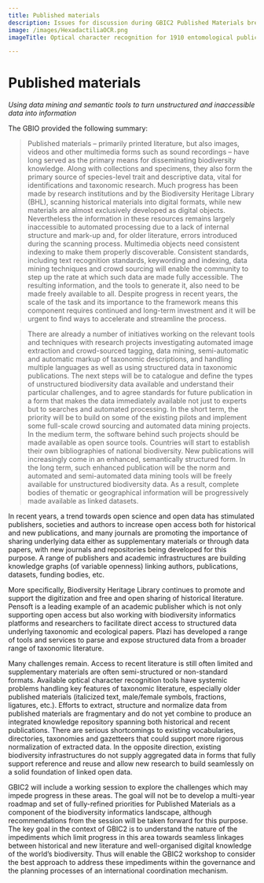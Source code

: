```yaml
---
title: Published materials
description: Issues for discussion during GBIC2 Published Materials breakout
image: /images/HexadactiliaOCR.png
imageTitle: Optical character recognition for 1910 entomological publication (https://biodiversitylibrary.org/page/14720330)

---
```

# Published materials

_Using data mining and semantic tools to turn unstructured and inaccessible data into information_

The GBIO provided the following summary:

> Published materials – primarily printed literature, but also images, videos and other multimedia forms such as sound recordings – have long served as the primary means for disseminating biodiversity knowledge. Along with collections and specimens, they also form the primary source of species-level trait and descriptive data, vital for identifications and taxonomic research. Much progress has been made by research institutions and by the Biodiversity Heritage Library (BHL), scanning historical materials into digital formats, while new materials are almost exclusively developed as digital objects. Nevertheless the information in these resources remains largely inaccessible to automated processing due to a lack of internal structure and mark-up and, for older literature, errors introduced during the scanning process. Multimedia objects need consistent indexing to make them properly discoverable. Consistent standards, including text recognition standards, keywording and indexing, data mining techniques and crowd sourcing will enable the community to step up the rate at which such data are made fully accessible. The resulting information, and the tools to generate it, also need to be made freely available to all. Despite progress in recent years, the scale of the task and its importance to the framework means this component requires continued and long-term investment and it will be urgent to find ways to accelerate and streamline the process.

> There are already a number of initiatives working on the relevant tools and techniques with research projects investigating automated image extraction and crowd-sourced tagging, data mining, semi-automatic and automatic markup of taxonomic descriptions, and handling multiple languages as well as using structured data in taxonomic publications. The next steps will be to catalogue and define the types of unstructured biodiversity data available and understand their particular challenges, and to agree standards for future publication in a form that makes the data immediately available not just to experts but to searches and automated processing. In the short term, the priority will be to build on some of the existing pilots and implement some full-scale crowd sourcing and automated data mining projects. In the medium term, the software behind such projects should be made available as open source tools. Countries will start to establish their own bibliographies of national biodiversity. New publications will increasingly come in an enhanced, semantically structured form. In the long term, such enhanced publication will be the norm and automated and semi-automated data mining tools will be freely available for unstructured biodiversity data. As a result, complete bodies of thematic or geographical information will be progressively made available as linked datasets.

In recent years, a trend towards open science and open data has stimulated publishers, societies and authors to increase open access both for historical and new publications, and many journals are promoting the importance of sharing underlying data either as supplementary materials or through data papers, with new journals and repositories being developed for this purpose. A range of publishers and academic infrastructures are building knowledge graphs (of variable openness) linking authors, publications, datasets, funding bodies, etc. 

More specifically, Biodiversity Heritage Library continues to promote and support the digitization and free and open sharing of historical literature. Pensoft is a leading example of an academic publisher which is not only supporting open access but also working with biodiversity informatics platforms and researchers to facilitate direct access to structured data underlying taxonomic and ecological papers. Plazi has developed a range of tools and services to parse and expose structured data from a broader range of taxonomic literature.

Many challenges remain. Access to recent literature is still often limited and supplementary materials are often semi-structured or non-standard formats. Available optical character recognition tools have systemic problems handling key features of taxonomic literature, especially older published materials (italicized text, male/female symbols, fractions, ligatures, etc.). Efforts to extract, structure and normalize data from published materials are fragmentary and do not yet combine to produce an integrated knowledge repository spanning both historical and recent publications. There are serious shortcomings to existing vocabularies, directories, taxonomies and gazetteers that could support more rigorous normalization of extracted data. In the opposite direction, existing biodiversity infrastructures do not supply aggregated data in forms that fully support reference and reuse and allow new research to build seamlessly on a solid foundation of linked open data.

GBIC2 will include a working session to explore the challenges which may impede progress in these areas.  The goal will not be to develop a multi-year roadmap and set of fully-refined priorities for Published Materials as a component of the biodiversity informatics landscape, although recommendations from the session will be taken forward for this purpose.  The key goal in the context of GBIC2 is to understand the nature of the impediments which limit progress in this area towards seamless linkages between historical and new literature and well-organised digital knowledge of the world’s biodiversity. Thus will enable the GBIC2 workshop to consider the best approach to address these impediments within the governance and the planning processes of an international coordination mechanism.
